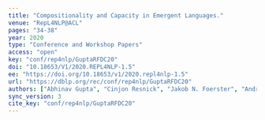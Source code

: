 ```yaml
---
title: "Compositionality and Capacity in Emergent Languages."
venue: "RepL4NLP@ACL"
pages: "34-38"
year: 2020
type: "Conference and Workshop Papers"
access: "open"
key: "conf/rep4nlp/GuptaRFDC20"
doi: "10.18653/V1/2020.REPL4NLP-1.5"
ee: "https://doi.org/10.18653/v1/2020.repl4nlp-1.5"
url: "https://dblp.org/rec/conf/rep4nlp/GuptaRFDC20"
authors: ["Abhinav Gupta", "Cinjon Resnick", "Jakob N. Foerster", "Andrew M. Dai", "Kyunghyun Cho"]
sync_version: 3
cite_key: "conf/rep4nlp/GuptaRFDC20"
---
```

